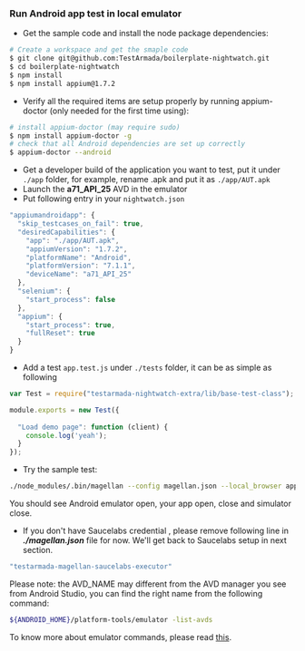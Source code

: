 
### Run Android app test in local emulator

- Get the sample code and install the node package dependencies:
```bash
# Create a workspace and get the smaple code
$ git clone git@github.com:TestArmada/boilerplate-nightwatch.git
$ cd boilerplate-nightwatch
$ npm install
$ npm install appium@1.7.2
```
- Verify all the required items are setup properly by running appium-doctor (only needed for the first time using):
```bash
# install appium-doctor (may require sudo)
$ npm install appium-doctor -g
# check that all Android dependencies are set up correctly
$ appium-doctor --android
```
-  Get a developer build of the application you want to test, put it under `./app` folder, for example, rename .apk and put it as `./app/AUT.apk`
- Launch the **a71_API_25** AVD in the emulator
- Put following entry in your `nightwatch.json`

```js
"appiumandroidapp": {
  "skip_testcases_on_fail": true,
  "desiredCapabilities": {
    "app": "./app/AUT.apk",
    "appiumVersion": "1.7.2",
    "platformName": "Android",
    "platformVersion": "7.1.1",
    "deviceName": "a71_API_25"
  },
  "selenium": {
    "start_process": false
  },
  "appium": {
    "start_process": true,
    "fullReset": true
  }
}
```

- Add a test `app.test.js` under `./tests` folder, it can be as simple as following

```javascript
var Test = require("testarmada-nightwatch-extra/lib/base-test-class");

module.exports = new Test({
  
  "Load demo page": function (client) {
    console.log('yeah');
  }
});
```

- Try the sample test:
```bash
./node_modules/.bin/magellan --config magellan.json --local_browser appiumandroidapp --test tests/app.test.js --serial --max_test_attempts 1
```

You should see Android emulator open, your app open, close and simulator close.

- If you don't have Saucelabs credential , please remove following line in ***./magellan.json*** file for now. We'll get back to Saucelabs setup in next section.
```bash
"testarmada-magellan-saucelabs-executor"
```

Please note: the AVD_NAME may different from the AVD manager you see from Android Studio, you can find the right name from the following command:
```bash
${ANDROID_HOME}/platform-tools/emulator -list-avds
```
To know more about emulator commands, please read [this](https://developer.android.com/studio/run/emulator-commandline.html).
